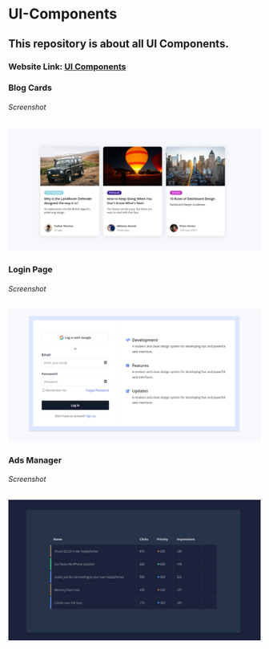 # UI-Components
## This repository is about all UI Components.

### Website Link: <a href="https://iamabhi9v.github.io/UI-Components/">UI Components</a>

### Blog Cards

###### Screenshot

![](Blog_Cards/images/Blog_Cards.png)

### Login Page

###### Screenshot

![](Login/images/Login.png)

### Ads Manager

###### Screenshot

![](Ads_Manager/images/Ads_Manager.png)
